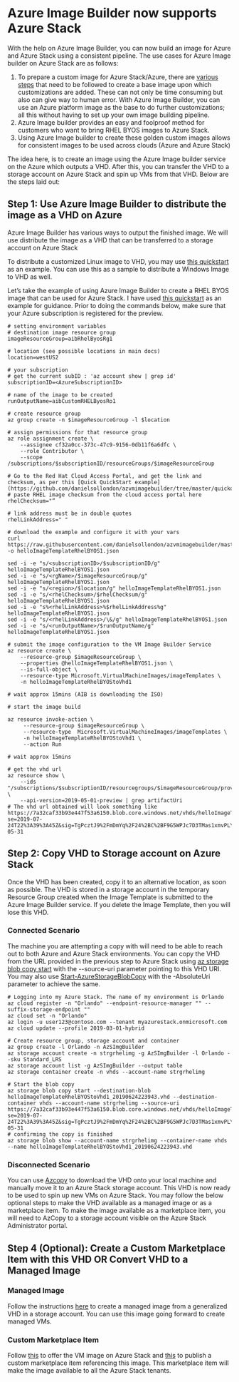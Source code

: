 # Azure Image Builder now supports Azure Stack

With the help on Azure Image Builder, you can now build an image for Azure and Azure Stack using a consistent pipeline. The use cases for Azure Image builder on Azure Stack are as follows:
1.	To prepare a custom image for Azure Stack/Azure, there are [various steps](https://docs.microsoft.com/en-us/azure/virtual-machines/linux/create-upload-generic) that need to be followed to create a base image upon which customizations are added. These can not only be time consuming but also can give way to human error. With Azure Image Builder, you can use an Azure platform image as the base to do further customizations; all this without having to set up your own image building pipeline. 
2.	Azure Image builder provides an easy and foolproof method for customers who want to bring RHEL BYOS images to Azure Stack.
3.	Using Azure Image builder to create these golden custom images allows for consistent images to be used across clouds (Azure and Azure Stack)

The idea here, is to create an image using the Azure Image builder service on the Azure which outputs a VHD. After this, you can transfer the VHD to a storage account on Azure Stack and spin up VMs from that VHD. Below are the steps laid out:

## Step 1: Use Azure Image Builder to distribute the image as a VHD on Azure
Azure Image Builder has various ways to output the finished image. We will use distribute the image as a VHD that can be transferred to a storage account on Azure Stack 

To distribute a customized Linux image to VHD, you may use [this quickstart](https://github.com/danielsollondon/azvmimagebuilder/tree/master/quickquickstarts/4_Creating_a_Custom_Linux_Image_to_VHD) as an example. You can use this as a sample to distribute a Windows Image to VHD as well. 

Let’s take the example of using Azure Image Builder to create a RHEL BYOS image that can be used for Azure Stack. I have used [this quickstart](https://github.com/danielsollondon/azvmimagebuilder/tree/master/quickquickstarts/6_Creating_a_Custom_Image_using_Red_Hat_Subscription_Licences_to_VHD) as an example for guidance. Prior to doing the commands below, make sure that your Azure subscription is registered for the preview.

```
# setting environment variables
# destination image resource group
imageResourceGroup=aibRhelByosRg1

# location (see possible locations in main docs)
location=westUS2

# your subscription
# get the current subID : 'az account show | grep id'
subscriptionID=<AzureSubscriptionID>

# name of the image to be created
runOutputName=aibCustomRHELByosRo1

# create resource group
az group create -n $imageResourceGroup -l $location

# assign permissions for that resource group
az role assignment create \
    --assignee cf32a0cc-373c-47c9-9156-0db11f6a6dfc \
    --role Contributor \
    --scope /subscriptions/$subscriptionID/resourceGroups/$imageResourceGroup

# Go to the Red Hat Cloud Access Portal, and get the link and checksum, as per this [Quick QuickStart example](https://github.com/danielsollondon/azvmimagebuilder/tree/master/quickquickstarts/6_Creating_a_Custom_Image_using_Red_Hat_Subscription_Licences_to_VHD).	
# paste RHEL image checksum from the cloud access portal here
rhelChecksum="”

# link address must be in double quotes
rhelLinkAddress=" "

# download the example and configure it with your vars
curl https://raw.githubusercontent.com/danielsollondon/azvmimagebuilder/master/quickquickstarts/6_Creating_a_Custom_Image_using_Red_Hat_Subscription_Licences_to_VHD/helloImageTemplateRhelBYOSVhd.json -o helloImageTemplateRhelBYOS1.json

sed -i -e "s/<subscriptionID>/$subscriptionID/g" helloImageTemplateRhelBYOS1.json
sed -i -e "s/<rgName>/$imageResourceGroup/g" helloImageTemplateRhelBYOS1.json
sed -i -e "s/<region>/$location/g" helloImageTemplateRhelBYOS1.json
sed -i -e "s/<rhelChecksum>/$rhelChecksum/g" helloImageTemplateRhelBYOS1.json
sed -i -e "s%<rhelLinkAddress>%$rhelLinkAddress%g" helloImageTemplateRhelBYOS1.json
sed -i -e "s/<rhelLinkAddress>/\&/g" helloImageTemplateRhelBYOS1.json
sed -i -e "s/<runOutputName>/$runOutputName/g" helloImageTemplateRhelBYOS1.json

# submit the image configuration to the VM Image Builder Service
az resource create \
    --resource-group $imageResourceGroup \
    --properties @helloImageTemplateRhelBYOS1.json \
    --is-full-object \
    --resource-type Microsoft.VirtualMachineImages/imageTemplates \
    -n helloImageTemplateRhelBYOStoVhd1

# wait approx 15mins (AIB is downloading the ISO)

# start the image build

az resource invoke-action \
     --resource-group $imageResourceGroup \
     --resource-type  Microsoft.VirtualMachineImages/imageTemplates \
     -n helloImageTemplateRhelBYOStoVhd1 \
     --action Run 

# wait approx 15mins

# get the vhd url
az resource show \
    --ids "/subscriptions/$subscriptionID/resourcegroups/$imageResourceGroup/providers/Microsoft.VirtualMachineImages/imageTemplates/helloImageTemplateRhelBYOStoVhd1/runOutputs/$runOutputName"  \
    --api-version=2019-05-01-preview | grep artifactUri
# The vhd url obtained will look something like https://7a32caf33b93e447f53a6150.blob.core.windows.net/vhds/helloImageTemplateRhelBYOStoVhd1_20190624223943.vhd?se=2019-07-24T22%3A39%3A45Z&sig=TgPcztJ9%2FmDmYq%2F24%2BC%2BF9G5WPJc7D3TMas1xmvPLYo%3D&sp=r&sr=b&sv=2016-05-31
```

## Step 2: Copy VHD to Storage account on Azure Stack

Once the VHD has been created, copy it to an alternative location, as soon as possible. The VHD is stored in a storage account in the temporary Resource Group created when the Image Template is submitted to the Azure Image Builder service. If you delete the Image Template, then you will lose this VHD.
### Connected Scenario
The machine you are attempting a copy with will need to be able to reach out to both Azure and Azure Stack environments. You can copy the VHD from the URL provided in the previous step to Azure Stack using  [az storage blob copy start](https://docs.microsoft.com/en-us/cli/azure/storage/blob/copy?view=azure-cli-latest#az-storage-blob-copy-start) with the --source-uri parameter pointing to this VHD URI.
You may also use [Start-AzureStorageBlobCopy](https://docs.microsoft.com/en-us/powershell/module/azure.storage/start-azurestorageblobcopy?view=azurermps-6.13.0) with the -AbsoluteUri parameter to achieve the same. 

```
# Logging into my Azure Stack. The name of my environment is Orlando					 
az cloud register -n "Orlando" --endpoint-resource-manager "" --suffix-storage-endpoint "" 
az cloud set -n "Orlando"
az login -u user123@contoso.com --tenant myazurestack.onmicrosoft.com
az cloud update --profile 2019-03-01-hybrid

# Create resource group, storage account and container
az group create -l Orlando -n AzSImgBuilder
az storage account create -n strgrhelimg -g AzSImgBuilder -l Orlando --sku Standard_LRS
az storage account list -g AzSImgBuilder --output table
az storage container create -n vhds --account-name strgrhelimg 

# Start the blob copy
az storage blob copy start --destination-blob helloImageTemplateRhelBYOStoVhd1_20190624223943.vhd --destination-container vhds --account-name strgrhelimg --source-uri https://7a32caf33b93e447f53a6150.blob.core.windows.net/vhds/helloImageTemplateRhelBYOStoVhd1_20190624223943.vhd?se=2019-07-24T22%3A39%3A45Z&sig=TgPcztJ9%2FmDmYq%2F24%2BC%2BF9G5WPJc7D3TMas1xmvPLYo%3D&sp=r&sr=b&sv=2016-05-31
# confirming the copy is finished
az storage blob show --account-name strgrhelimg --container-name vhds --name helloImageTemplateRhelBYOStoVhd1_20190624223943.vhd
```

### Disconnected Scenario
You can use [Azcopy](https://docs.microsoft.com/en-us/azure/storage/common/storage-use-azcopy) to download the VHD onto your local machine and manually move it to an Azure Stack storage account.
This VHD is now ready to be used to spin up new VMs on Azure Stack. You may follow the below optional steps to make the VHD available as a managed image or as a marketplace item. To make the image available as a marketplace item, you will need to AzCopy to a storage account visible on the Azure Stack Administrator portal.

## Step 4 (Optional): Create a Custom Marketplace Item with this VHD OR Convert VHD to a Managed Image

### Managed Image
Follow the instructions [here](https://docs.microsoft.com/en-us/azure/virtual-machines/windows/capture-image-resource#create-an-image-from-a-vhd-in-a-storage-account) to create a managed image from a generalized VHD in a storage account. You can use this image going forward to create managed VMs.

### Custom Marketplace Item
Follow [this](https://docs.microsoft.com/en-us/azure-stack/operator/azure-stack-add-vm-image) to offer the VM image on Azure Stack and [this](https://docs.microsoft.com/en-us/azure-stack/operator/azure-stack-create-and-publish-marketplace-item) to publish a custom marketplace item referencing this image. This marketplace item will make the image available to all the Azure Stack tenants.


